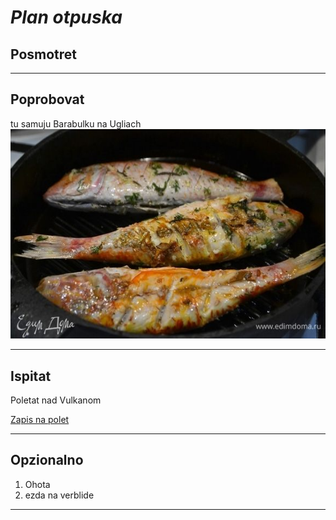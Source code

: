 # *Plan otpuska*

## Posmotret

---
## Poprobovat

tu samuju Barabulku na Ugliach
![Barabulia](123.jpg)

---
## Ispitat

Poletat nad Vulkanom

[Zapis na polet](https://tourscanner.com/ru/s/big-island/i/%D0%BD%D0%B0%D1%86%D0%B8%D0%BE%D0%BD%D0%B0%D0%BB%D1%8C%D0%BD%D1%8B%D0%B9-%D0%BF%D0%B0%D1%80%D0%BA-%D0%B3%D0%B0%D0%B2%D0%B0%D0%B9%D1%81%D0%BA%D0%B8%D1%85-%D0%B2%D1%83%D0%BB%D0%BA%D0%B0%D0%BD%D0%BE%D0%B2)


---
## Opzionalno

1. Ohota
2. ezda na verblide

---